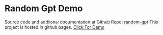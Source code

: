 # Random Gpt Demo
Source code and addiional documentation at Github Repo: [random-gpt](https://github.com/ItsAbin/random-gpt)
This project is hosted in github pages.
[Click For Demo](https://itsabin.github.io/random-gpt-demo)
